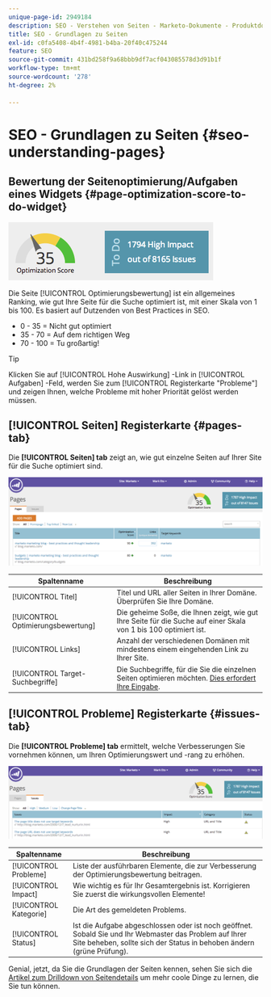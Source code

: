 ```yaml
---
unique-page-id: 2949184
description: SEO - Verstehen von Seiten - Marketo-Dokumente - Produktdokumentation
title: SEO - Grundlagen zu Seiten
exl-id: c0fa5408-4b4f-4981-b4ba-20f40c475244
feature: SEO
source-git-commit: 431bd258f9a68bbb9df7acf043085578d3d91b1f
workflow-type: tm+mt
source-wordcount: '278'
ht-degree: 2%

---
```


# SEO - Grundlagen zu Seiten {#seo-understanding-pages}

## Bewertung der Seitenoptimierung/Aufgaben eines Widgets {#page-optimization-score-to-do-widget}

![](assets/image2014-9-17-21-3a52-3a3.png)

Die Seite [!UICONTROL Optimierungsbewertung] ist ein allgemeines Ranking, wie gut Ihre Seite für die Suche optimiert ist, mit einer Skala von 1 bis 100. Es basiert auf Dutzenden von Best Practices in SEO.

* 0 - 35 = Nicht gut optimiert
* 35 - 70 = Auf dem richtigen Weg
* 70 - 100 = Tu großartig!

>[!TIP]
>
>Klicken Sie auf [!UICONTROL Hohe Auswirkung] -Link in [!UICONTROL Aufgaben] -Feld, werden Sie zum [!UICONTROL Registerkarte &quot;Probleme&quot;] und zeigen Ihnen, welche Probleme mit hoher Priorität gelöst werden müssen.

## [!UICONTROL Seiten] Registerkarte {#pages-tab}

Die **[!UICONTROL Seiten] tab** zeigt an, wie gut einzelne Seiten auf Ihrer Site für die Suche optimiert sind.

![](assets/image2014-9-17-21-3a52-3a41.png)

| Spaltenname | Beschreibung |
|---|---|
| [!UICONTROL Titel] | Titel und URL aller Seiten in Ihrer Domäne. Überprüfen Sie Ihre Domäne. |
| [!UICONTROL Optimierungsbewertung] | Die geheime Soße, die Ihnen zeigt, wie gut Ihre Seite für die Suche auf einer Skala von 1 bis 100 optimiert ist. |
| [!UICONTROL Links] | Anzahl der verschiedenen Domänen mit mindestens einem eingehenden Link zu Ihrer Site. |
| [!UICONTROL Target-Suchbegriffe] | Die Suchbegriffe, für die Sie die einzelnen Seiten optimieren möchten. [Dies erfordert Ihre Eingabe](/help/marketo/product-docs/additional-apps/seo/pages/seo-using-the-page-detail-drill-down.md). |

## [!UICONTROL Probleme] Registerkarte {#issues-tab}

Die **[!UICONTROL Probleme] tab** ermittelt, welche Verbesserungen Sie vornehmen können, um Ihren Optimierungswert und -rang zu erhöhen.

![](assets/image2014-9-17-21-3a53-3a15.png)

| Spaltenname | Beschreibung |
|---|---|
| [!UICONTROL Probleme] | Liste der ausführbaren Elemente, die zur Verbesserung der Optimierungsbewertung beitragen. |
| [!UICONTROL Impact] | Wie wichtig es für Ihr Gesamtergebnis ist. Korrigieren Sie zuerst die wirkungsvollen Elemente! |
| [!UICONTROL Kategorie] | Die Art des gemeldeten Problems. |
| [!UICONTROL Status] | Ist die Aufgabe abgeschlossen oder ist noch geöffnet. Sobald Sie und Ihr Webmaster das Problem auf Ihrer Site beheben, sollte sich der Status in behoben ändern (grüne Prüfung). |

Genial, jetzt, da Sie die Grundlagen der Seiten kennen, sehen Sie sich die [Artikel zum Drilldown von Seitendetails](/help/marketo/product-docs/additional-apps/seo/pages/seo-using-the-page-detail-drill-down.md) um mehr coole Dinge zu lernen, die Sie tun können.
